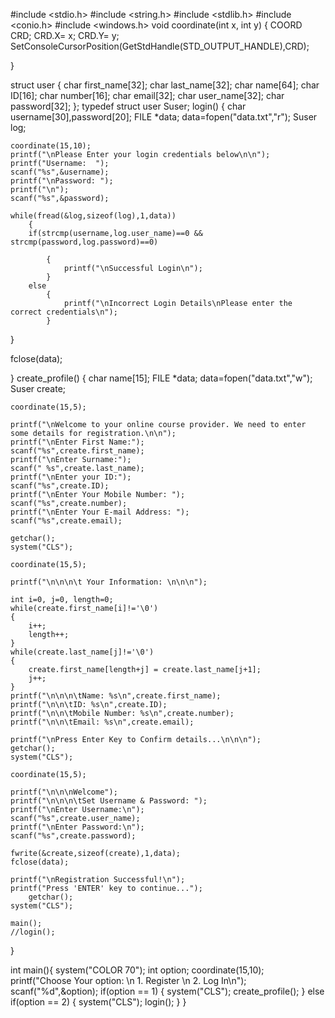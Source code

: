 
#include <stdio.h>
#include <string.h>
#include <stdlib.h>
#include <conio.h>
#include <windows.h>
void coordinate(int x, int y)
{
    COORD CRD;
    CRD.X= x;
    CRD.Y= y;
    SetConsoleCursorPosition(GetStdHandle(STD_OUTPUT_HANDLE),CRD);

}

struct user
{
    char first_name[32];
    char last_name[32];
    char name[64];
    char ID[16];
    char number[16];
    char email[32];
    char user_name[32];
    char password[32];
};
typedef struct user Suser;
login()
{
    char username[30],password[20];
    FILE *data;
    data=fopen("data.txt","r");
    Suser log;

    coordinate(15,10);
    printf("\nPlease Enter your login credentials below\n\n");
    printf("Username:  ");
    scanf("%s",&username);
    printf("\nPassword: ");
    printf("\n");
    scanf("%s",&password);

    while(fread(&log,sizeof(log),1,data))
        {
        if(strcmp(username,log.user_name)==0 && strcmp(password,log.password)==0)

            {
                printf("\nSuccessful Login\n");
            }
        else
            {
                printf("\nIncorrect Login Details\nPlease enter the correct credentials\n");
            }
}

fclose(data);

}
create_profile()
{
    char name[15];
    FILE *data;
    data=fopen("data.txt","w");
    Suser create;

    coordinate(15,5);

    printf("\nWelcome to your online course provider. We need to enter some details for registration.\n\n");
    printf("\nEnter First Name:");
    scanf("%s",create.first_name);
    printf("\nEnter Surname:");
    scanf(" %s",create.last_name);
    printf("\nEnter your ID:");
    scanf("%s",create.ID);
    printf("\nEnter Your Mobile Number: ");
    scanf("%s",create.number);
    printf("\nEnter Your E-mail Address: ");
    scanf("%s",create.email);

    getchar();
    system("CLS");

    coordinate(15,5);

    printf("\n\n\n\t Your Information: \n\n\n");

    int i=0, j=0, length=0;
    while(create.first_name[i]!='\0')
    {
        i++;
        length++;
    }
    while(create.last_name[j]!='\0')
    {
        create.first_name[length+j] = create.last_name[j+1];
        j++;
    }
    printf("\n\n\n\tName: %s\n",create.first_name);
    printf("\n\n\tID: %s\n",create.ID);
    printf("\n\n\tMobile Number: %s\n",create.number);
    printf("\n\n\tEmail: %s\n",create.email);

    printf("\nPress Enter Key to Confirm details...\n\n\n");
    getchar();
    system("CLS");

    coordinate(15,5);

    printf("\n\n\nWelcome");
    printf("\n\n\n\tSet Username & Password: ");
    printf("\nEnter Username:\n");
    scanf("%s",create.user_name);
    printf("\nEnter Password:\n");
    scanf("%s",create.password);

    fwrite(&create,sizeof(create),1,data);
    fclose(data);

    printf("\nRegistration Successful!\n");
    printf("Press 'ENTER' key to continue...");
        getchar();
    system("CLS");

    main();
    //login();
}


int main(){
    system("COLOR 70");
    int option;
    coordinate(15,10);
    printf("Choose Your option:  \n 1. Register \n 2. Log In\n");
    scanf("%d",&option);
    if(option == 1)
        {
            system("CLS");
            create_profile();
        }
    else if(option == 2)
        {
            system("CLS");
            login();
        }
}
